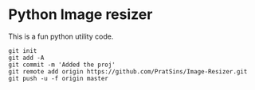 # Python Image resizer

This is a fun python utility code.

    git init
	git add -A
	git commit -m 'Added the proj'
	git remote add origin https://github.com/PratSins/Image-Resizer.git
	git push -u -f origin master
